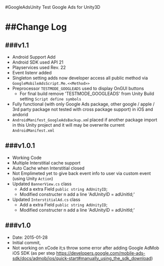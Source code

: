 #GoogleAdsUnity
Test Google Ads for Unity3D

##Change Log
============
###v1.1
------
- Android Support Add
- Android SDK used API 21
- Playservices used Rev. 22
- Event listenr added
- Singleton setting adds now developer access all public method via `GoogleMobileAdsScript.Me.<<Method>>`
- Preprocessor `TESTMODE_GOOGLEADS` used to display OnGUI buttons
	- For final build remove 'TESTMODE_GOOGLEADS' from Unity Build setting `Script define symbols`
- Fully functional (with only Google Ads package, other google / apple / 3rd party package not tested with cross package support) in iOS and andorid
- `AndroidManifest_GoogleAdsBackup.xm`l placed if another package import in this Unity project and it will may be overwrite current `AndroidManifest.xml`


###v1.0.1
--------
- Working Code
- Multiple Interstitial cache support
- Auto Cache when Interstitial closed
- Not Emplimeted yet to give back event info to user via custom event (using Unity `Action`)
- Updated `BannerView.cs` class
	- Add a extra Field `public string AdUnityID`;
	- Modified constructer n add a line 'AdUnityID = adUnitId;'
- Updated `InterstitialAd.cs` class
	- Add a extra Field `public string AdUnityID`;
	- Modified constructer n add a line 'AdUnityID = adUnitId;'


###v1.0
------
- Date: 2015-01-28
- Initial commit,
- Not working on xCode it;s throw some error after adding Google AdMob iOS SDK (as per step https://developers.google.com/mobile-ads-sdk/docs/admob/ios/quick-start#manually_using_the_sdk_download)



